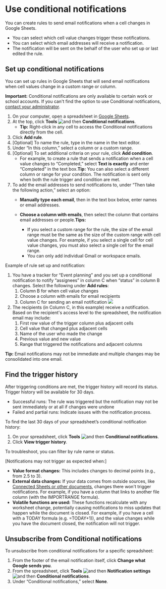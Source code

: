 # Use conditional notifications

You can create rules to send email notifications when a cell changes in Google Sheets.

* You can select which cell value changes trigger these notifications.
* You can select which email addresses will receive a notification.
* The notification will be sent on the behalf of the user who set up or last edited the rule.

## Set up conditional notifications

You can set up rules in Google Sheets that will send email notifications when cell values change in a custom range or column.

**Important:** Conditional notifications are only available to certain work or school accounts. If you can't find the option to use Conditional notifications, [contact your administrator](https://support.google.com/a/answer/6208960).

1. On your computer, open a spreadsheet in [Google Sheets](http://sheets.google.com/).
2. At the top, click **Tools** ![and then](https://lh3.googleusercontent.com/3_l97rr0GvhSP2XV5OoCkV2ZDTIisAOczrSdzNCBxhIKWrjXjHucxNwocghoUa39gw=w36-h36) **Conditional notifications**.
   * **Tip:** Right-click in any cell to access the Conditional notifications directly from the cell.
3. Click **Add rule**.
4. [Optional] To name the rule, type in the name in the text editor.
5. Under “In this column,” select a column or a custom range.
6. [Optional] To set additional criteria on your rule, click **Add condition**.
   * For example, to create a rule that sends a notification when a cell value changes to “Completed,” select **Text is exactly** and enter “Completed” in the text box.**Tip:** You can also select a different column or range for your condition. The notification is sent only when both the rule trigger and condition are met.
7. To add the email addresses to send notifications to, under “Then take the following action,” select an option:
   * **Manually type each email**, then in the text box below, enter names or email addresses.
   * **Choose a column with emails**, then select the column that contains email addresses or people.**Tips:**

     * If you select a custom range for the rule, the size of the email range must be the same as the size of the custom range with cell value changes. For example, if you select a single cell for cell value changes, you must also select a single cell for the email range.
     * You can only add individual Gmail or workspace emails.

Example of rule set up and notification:

1. You have a tracker for “Event planning” and you set up a conditional notification to notify “assignees” in column C when “status” in column B changes. Select the following under **Add rules**:
   1. Column B for when cell value changes
   2. Choose a column with emails for email recipients
   3. Column C for sending an email notification
      ![](https://lh3.googleusercontent.com/M0JAuimA1dxmcVHDYH1doyHnUXm2Q8piFTrz373Dcqb8NrE7wdTLsRtwz1CDDjszL_mH=w895)
2. The recipients (in Column C, in this example) receive a notification. Based on the recipient's access level to the spreadsheet, the notification email may include:
   1. First row value of the trigger column plus adjacent cells
   2. Cell value that changed plus adjacent cells
   3. Name of the user who made the change
   4. Previous value and new value
   5. Range that triggered the notifications and adjacent columns

**Tip:** Email notifications may not be immediate and multiple changes may be consolidated into one email.

## Find the trigger history

After triggering conditions are met, the trigger history will record its status. Trigger history will be available for 30 days.

* Successful runs: The rule was triggered but the notification may not be sent immediately or at all if changes were undone
* Failed and partial runs: Indicate issues with the notification process.

To find the last 30 days of your spreadsheet’s conditional notification history:

1. On your spreadsheet, click **Tools** ![and then](https://lh3.googleusercontent.com/3_l97rr0GvhSP2XV5OoCkV2ZDTIisAOczrSdzNCBxhIKWrjXjHucxNwocghoUa39gw=w36-h36) **Conditional notifications**.
2. Click **View trigger history**.

To troubleshoot, you can filter by rule name or status.

[Notifications may not trigger as expected when:]

* **Value format changes:** This includes changes to decimal points (e.g., from 2.5 to 3).
* **External data changes:** If your data comes from outside sources, like [Connected Sheets or other documents](https://support.google.com/a/answer/9604541), changes there won't trigger notifications. For example, if you have a column that links to another file column (with the IMPORTRANGE formula).
* **Volatile functions are used:** These functions recalculate with any worksheet change, potentially causing notifications to miss updates that happen while the document is closed. For example, if you have a cell with a TODAY formula (e.g. =TODAY+1)), and the value changes while you have the document closed, the notification will not trigger.

## Unsubscribe from Conditional notifications

To unsubscribe from conditional notifications for a specific spreadsheet:

1. From the footer of the email notification itself, click **Change what Google sends you**.
2. From the spreadsheet, click **Tools** ![and then](https://lh3.googleusercontent.com/3_l97rr0GvhSP2XV5OoCkV2ZDTIisAOczrSdzNCBxhIKWrjXjHucxNwocghoUa39gw=w36-h36) **Notification settings** ![and then](https://lh3.googleusercontent.com/3_l97rr0GvhSP2XV5OoCkV2ZDTIisAOczrSdzNCBxhIKWrjXjHucxNwocghoUa39gw=w36-h36) **Conditional notifications**.
3. Under “Conditional notifications,” select **None**.
